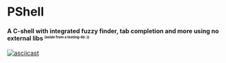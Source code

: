 # PShell
#### A C-shell with integrated fuzzy finder, tab completion and more using no external libs <sub><sup><sup>(aside from a testing-lib :))</sup></sub></sub>

[![asciicast](https://asciinema.org/a/464549.svg)](https://asciinema.org/a/464549)
